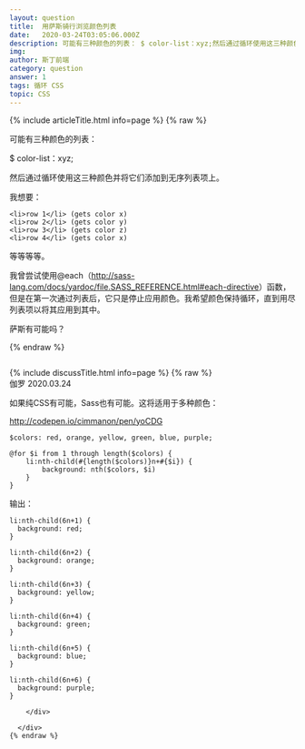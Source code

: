 ```yaml
---
layout: question
title:  用萨斯骑行浏览颜色列表
date:   2020-03-24T03:05:06.000Z
description: 可能有三种颜色的列表： $ color-list：xyz;然后通过循环使用这三种颜色并将它们添加到无序列表项上。我想要：<li>row 1...
img: 
author: 斯丁前端
category: question
answer: 1
tags: 循环 CSS
topic: CSS
---
```

<div class="article-root">
  <div class="article">
    {% include articleTitle.html info=page %}
    {% raw %}
    <div class="article-content"><p><font style="vertical-align: inherit;"><font style="vertical-align: inherit;">可能有三种颜色的列表： </font></font></p>

<p><font style="vertical-align: inherit;"><font style="vertical-align: inherit;">$ color-list：xyz;</font></font></p>

<p><font style="vertical-align: inherit;"><font style="vertical-align: inherit;">然后通过循环使用这三种颜色并将它们添加到无序列表项上。</font></font></p>

<p><font style="vertical-align: inherit;"><font style="vertical-align: inherit;">我想要：</font></font></p>

<pre><code>&lt;li&gt;row 1&lt;/li&gt; (gets color x)<font></font>
&lt;li&gt;row 2&lt;/li&gt; (gets color y)<font></font>
&lt;li&gt;row 3&lt;/li&gt; (gets color z)<font></font>
&lt;li&gt;row 4&lt;/li&gt; (gets color x)<font></font>
</code></pre>

<p><font style="vertical-align: inherit;"><font style="vertical-align: inherit;">等等等等。</font></font></p>

<p><font style="vertical-align: inherit;"><font style="vertical-align: inherit;">我曾尝试使用@each（</font></font><a href="http://sass-lang.com/docs/yardoc/file.SASS_REFERENCE.html#each-directive"><font style="vertical-align: inherit;"><font style="vertical-align: inherit;">http://sass-lang.com/docs/yardoc/file.SASS_REFERENCE.html#each-directive</font></font></a><font style="vertical-align: inherit;"><font style="vertical-align: inherit;">）函数，但是在第一次通过列表后，它只是停止应用颜色。</font><font style="vertical-align: inherit;">我希望颜色保持循环，直到用尽列表项以将其应用到其中。</font></font></p>

<p><font style="vertical-align: inherit;"><font style="vertical-align: inherit;">萨斯有可能吗？</font></font></p></div>
    {% endraw %}
  </div>
  <p style="height: 0;width:0;overflow: hidden;"> 第3275篇《用萨斯骑行浏览颜色列表》来自Winter(https://github.com/aiyld/aiyld.github.io)的站点</p>
  <div class="discuss-wrapper">
    {% include discussTitle.html info=page %}
    {% raw %}
    <div class="discuss-item">
        <div class="discuss-parent">
          <div class="discuss-meta">
            <span class="discuss-user">伽罗</span>
            <span class="discuss-time">2020.03.24</span>
          </div>
          <div class="discuss-comment"><p><font style="vertical-align: inherit;"><font style="vertical-align: inherit;">如果纯CSS有可能，Sass也有可能。</font><font style="vertical-align: inherit;">这将适用于多种颜色：</font></font></p>

<p><a href="http://codepen.io/cimmanon/pen/yoCDG" rel="noreferrer"><font style="vertical-align: inherit;"><font style="vertical-align: inherit;">http://codepen.io/cimmanon/pen/yoCDG</font></font></a></p>

<pre><code>$colors: red, orange, yellow, green, blue, purple;<font></font>
<font></font>
@for $i from 1 through length($colors) {<font></font>
    li:nth-child(#{length($colors)}n+#{$i}) {<font></font>
        background: nth($colors, $i)<font></font>
    }<font></font>
}<font></font>
</code></pre>

<p><font style="vertical-align: inherit;"><font style="vertical-align: inherit;">输出：</font></font></p>

<pre><code>li:nth-child(6n+1) {<font></font>
  background: red;<font></font>
}<font></font>
<font></font>
li:nth-child(6n+2) {<font></font>
  background: orange;<font></font>
}<font></font>
<font></font>
li:nth-child(6n+3) {<font></font>
  background: yellow;<font></font>
}<font></font>
<font></font>
li:nth-child(6n+4) {<font></font>
  background: green;<font></font>
}<font></font>
<font></font>
li:nth-child(6n+5) {<font></font>
  background: blue;<font></font>
}<font></font>
<font></font>
li:nth-child(6n+6) {<font></font>
  background: purple;<font></font>
}<font></font>
</code></pre></div>
        </div>
        
      </div>
    {% endraw %}
  </div>
<div>
